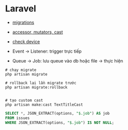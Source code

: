 # Laravel

- [migrations](https://laravel.com/docs/7.x/migrations)
- [accessor, mutators, cast](https://laravel.com/docs/7.x/eloquent-mutators)
- [check device](https://github.com/jenssegers/agent)


- Event -> Listener: trigger trực tiếp 

- Queue -> Job: lưu queue vào db hoặc file -> thực hiện 

```shell
# chạy migrate
php artisan migrate

# rollback lại lần migrate trước 
php artisan migrate:rollback


# tạo custom cast
php artisan make:cast TextTitleCast
```

```sql
SELECT *, JSON_EXTRACT(options, "$.job") AS job 
FROM issues 
WHERE JSON_EXTRACT(options, "$.job") IS NOT NULL;
```